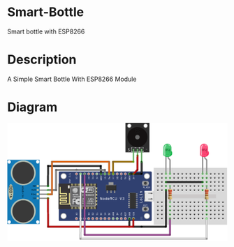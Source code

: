 # Smart-Bottle
Smart bottle with ESP8266
# Description

A Simple Smart Bottle With ESP8266 Module

# Diagram
![](https://github.com/EWRC01/Smart-Bottle/blob/main/imgs/sketch.png)
